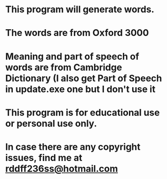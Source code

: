 # This program will generate words.
# The words are from Oxford 3000
# Meaning and part of speech of words are from Cambridge Dictionary (I also get Part of Speech in update.exe one but I don't use it
# This program is for educational use or personal use only.
# In case there are any copyright issues, find me at rddff236ss@hotmail.com













